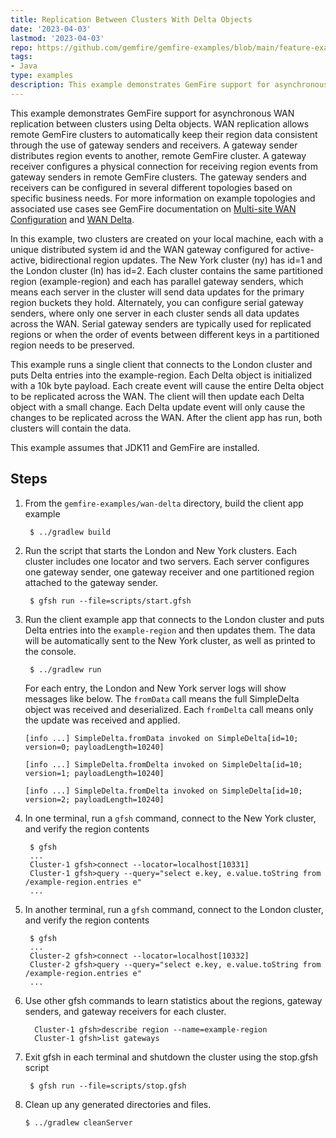 ```yaml
---
title: Replication Between Clusters With Delta Objects
date: '2023-04-03'
lastmod: '2023-04-03'
repo: https://github.com/gemfire/gemfire-examples/blob/main/feature-examples/wanDelta
tags:
- Java
type: examples
description: This example demonstrates GemFire support for asynchronous replication between clusters using Delta objects.
---
```


This example demonstrates GemFire support for asynchronous WAN
replication between clusters using Delta objects.  WAN replication allows
remote GemFire clusters to automatically keep their region data consistent
through the use of gateway senders and receivers. A gateway sender distributes
region events to another, remote GemFire cluster. A gateway receiver
configures a physical connection for receiving region events from
gateway senders in remote GemFire clusters. The gateway senders and
receivers can be configured in several different topologies based on
specific business needs. For more information on example topologies
and associated use cases see GemFire documentation on
[Multi-site WAN Configuration](https://docs.vmware.com/en/VMware-GemFire/9.15/gf/topologies_and_comm-multi_site_configuration-chapter_overview.html)
and [WAN Delta](https://docs.vmware.com/en/VMware-GemFire/9.15/gf/developing-delta_propagation-chapter_overview.html).

In this example, two clusters are created on your local machine, each
with a unique distributed system id and the WAN gateway configured
for active-active, bidirectional region updates. The New York cluster (ny)
has id=1 and the London cluster (ln) has id=2. Each cluster contains the same
partitioned region (example-region) and each has parallel gateway senders,
which means each server in the cluster will send data updates for
the primary region buckets they hold.  Alternately, you can configure
serial gateway senders, where only one server in each cluster sends all data
updates across the WAN. Serial gateway senders are typically used for
replicated regions or when the order of events between different keys in
a partitioned region needs to be preserved.

This example runs a single client that connects to the London cluster and
puts Delta entries into the example-region.  Each Delta object is initialized
with a 10k byte payload.  Each create event will cause the entire Delta
object to be replicated across the WAN.  The client will then update each
Delta object with a small change.  Each Delta update event will only cause
the changes to be replicated across the WAN.  After the client app has run,
both clusters will contain the data.

This example assumes that JDK11 and GemFire are installed.

## Steps

1. From the `gemfire-examples/wan-delta` directory, build the client app example

        $ ../gradlew build

2. Run the script that starts the London and New York clusters.  Each cluster includes one locator
   and two servers.  Each server configures one gateway sender, one gateway receiver and one
   partitioned region attached to the gateway sender.

        $ gfsh run --file=scripts/start.gfsh

6. Run the client example app that connects to the London cluster and puts Delta entries
   into the `example-region` and then updates them. The data will be automatically sent to
   the New York cluster, as well as printed to the console.

        $ ../gradlew run

   For each entry, the London and New York server logs will show messages like below.
   The `fromData` call means the full SimpleDelta object was received and deserialized.
   Each `fromDelta` call means only the update was received and applied.

   ```
   [info ...] SimpleDelta.fromData invoked on SimpleDelta[id=10; version=0; payloadLength=10240]
   
   [info ...] SimpleDelta.fromDelta invoked on SimpleDelta[id=10; version=1; payloadLength=10240]
   
   [info ...] SimpleDelta.fromDelta invoked on SimpleDelta[id=10; version=2; payloadLength=10240]
   ```

7. In one terminal, run a `gfsh` command, connect to the New York cluster, and verify
   the region contents

        $ gfsh
        ...
        Cluster-1 gfsh>connect --locator=localhost[10331]
        Cluster-1 gfsh>query --query="select e.key, e.value.toString from /example-region.entries e"
        ...

8. In another terminal, run a `gfsh` command, connect to the London cluster, and verify
   the region contents

        $ gfsh
        ...
        Cluster-2 gfsh>connect --locator=localhost[10332]
        Cluster-2 gfsh>query --query="select e.key, e.value.toString from /example-region.entries e"
        ...

9. Use other gfsh commands to learn statistics about the regions, gateway senders,
   and gateway receivers for each cluster.

         Cluster-1 gfsh>describe region --name=example-region
         Cluster-1 gfsh>list gateways

10. Exit gfsh in each terminal and shutdown the cluster using the stop.gfsh script

         $ gfsh run --file=scripts/stop.gfsh

11. Clean up any generated directories and files.

        $ ../gradlew cleanServer
